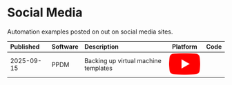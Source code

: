 # Social Media
Automation examples posted on out on social media sites.

| Published   | Software | Description                                 | Platform  | Code |
| :-----------| :--------| :-------------------------------------------| :--------:| :---:|
| 2025-09-15  | PPDM     | Backing up virtual machine templates        | [![YouTube](/assets/YouTube_icon.png)](http://www.youtube.com/watch?v=YOUTUBE_VIDEO_ID_HERE)   |      |
